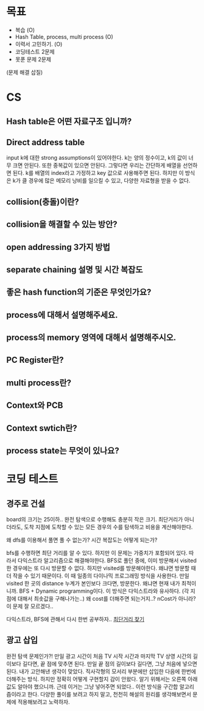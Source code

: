 # 목표

- 복습 (O)
- Hash Table, process, multi process (O)
- 이력서 고민하기. (O)
- 코딩테스트 2문제
- 못푼 문제 2문제

(문제 해결 삽질)

# CS

## Hash table은 어떤 자료구조 입니까?

## Direct address table

input k에 대한 strong assumptions이 있어야한다. k는 양의 정수이고, k의 값이 너무 크면 안된다. 또한 중복값이 있으면 안된다. 그렇다면 우리는 간단하게 배열을 선언하면 된다.
k를 배열의 index라고 가정하고 key 값으로 사용해주면 된다.
하지만 이 방식은 k가 클 경우에 많은 메모리 낭비를 일으킬 수 있고, 다양한 자료형을 받을 수 없다.

## collision(충돌)이란?

## collision을 해결할 수 있는 방안?

## open addressing 3가지 방법

## separate chaining 설명 및 시간 복잡도

## 좋은 hash function의 기준은 무엇인가요?

## process에 대해서 설명해주세요.

## process의 memory 영역에 대해서 설명해주시오.

## PC Register란?

## multi process란?

## Context와 PCB

## Context swtich란?

## process state는 무엇이 있나요?

# 코딩 테스트

## 경주로 건설

board의 크기는 25이하.. 완전 탐색으로 수행해도 충분히 작은 크기.
최단거리가 아니더라도, 도착 지점에 도착할 수 있는 모든 경우의 수를 탐색하고 비용을 계산해야한다.

왜 dfs를 이용해서 풀면 풀 수 없는가? 시간 복잡도는 어떻게 되는가?

bfs를 수행하면 최단 거리를 알 수 있다. 하지만 이 문제는 가중치가 포함되어 있다. 따라서 다익스트라 알고리즘으로 해결해야한다.
BFS로 풀던 중에, 이미 방문해서 visited 한 경우에는 또 다시 방문할 수 없다. 하지만 visited를 방문해야한다. 왜냐면 방문할 때 더 작을 수 있기 때문이다.
이 때 일종의 다이나믹 프로그래밍 방식을 사용한다. 만일 visited 한 곳의 distance 누계가 본인보다 크다면, 방문한다. 왜냐면 현재 내가 최적이니까.
BFS + Dynamic programming이다. 이 방식은 다익스트라와 유사하다. (각 지점에 대해서 최솟값을 구해나가는..)
왜 cost를 더해주면 되는거지..? nCost가 아니라? 이 문제 잘 모르겠다..

다익스트라, BFS에 관해서 다시 한번 공부하자..
[최단거리 찾기](https://betterprogramming.pub/5-ways-to-find-the-shortest-path-in-a-graph-88cfefd0030f)

## 광고 삽입

완전 탐색 문제인가?!
만일 광고 시간이 처음 TV 시작 시간과 마지막 TV 상영 시간의 길이보다 길다면, 끝 점에 맞추면 된다. 만일 끝 점의 길이보다 길다면, 그냥 처음에 넣으면 된다.
내가 고안해낸 생각이 맞았다. 직사각형의 모서리 부분에만 삽입한 다음에 한번에 더해주는 방식. 하지만 정확히 어떻게 구현할지 감이 안왔다. 알기 위해서는 오른쪽 아래값도 알아야 했으니까. 근데 이거는 그냥 넣어주면 되었다..
이런 방식을 구간합 알고리즘이라고 한다. 다양한 풀이를 보려고 하지 말고, 천천히 해설의 원리를 생각해보면서 문제에 적용해보려고 노력하자.
